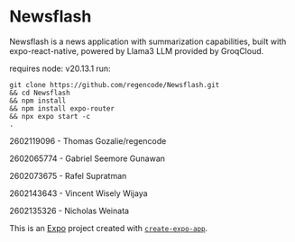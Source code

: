 # Newsflash
Newsflash is a news application with summarization capabilities, built with expo-react-native, powered by Llama3 LLM provided by GroqCloud.

requires node: v20.13.1
run:

```
git clone https://github.com/regencode/Newsflash.git 
&& cd Newsflash 
&& npm install 
&& npm install expo-router 
&& npx expo start -c 
.
```

2602119096 - Thomas Gozalie/regencode

2602065774 - Gabriel Seemore Gunawan

2602073675 - Rafel Supratman

2602143643 - Vincent Wisely Wijaya

2602135326 - Nicholas Weinata

This is an [Expo](https://expo.dev) project created with [`create-expo-app`](https://www.npmjs.com/package/create-expo-app).

